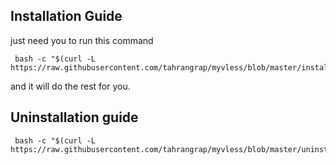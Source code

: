 
## Installation Guide
just need you to run this command
```
 bash -c "$(curl -L https://raw.githubusercontent.com/tahrangrap/myvless/blob/master/install.sh))"
``` 
and it will do the rest for you.

## Uninstallation guide
```
 bash -c "$(curl -L https://raw.githubusercontent.com/tahrangrap/myvless/blob/master/uninstall.sh)"
``` 
